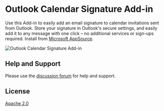 # Outlook Calendar Signature Add-in
Use this Add-in to easily add an email signature to calendar invitations sent from Outlook. Store your signature in Outlook's secure settings, and easily add it to any message with one click – no additional services or sign-ups required. Install from [Microsoft AppSource](https://appsource.microsoft.com/en-us/product/office/WA200006063).

![Outlook Calendar Signature Add-in](https://github.com/simonrob/ocsa/assets/934006/2c86f9ba-4639-4731-b8a6-8d9fff629a72)

## Help and Support
Please use the [discussion forum](https://github.com/simonrob/ocsa/discussions) for help and support.

## License
[Apache 2.0](LICENSE)
